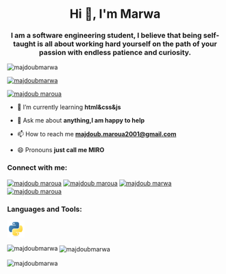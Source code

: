 <h1 align="center">Hi 👋, I'm Marwa</h1>
<h3 align="center">I am a software engineering student, I believe that being self-taught is all about working hard yourself on the path of your passion with endless patience and curiosity.</h3>

<p align="left"> <img src="https://komarev.com/ghpvc/?username=majdoubmarwa&label=Profile%20views&color=0e75b6&style=flat" alt="majdoubmarwa" /> </p>

<p align="left"> <a href="https://github.com/ryo-ma/github-profile-trophy"><img src="https://github-profile-trophy.vercel.app/?username=majdoubmarwa" alt="majdoubmarwa" /></a> </p>

<p align="left"> <a href="https://twitter.com/majdoub maroua" target="blank"><img src="https://img.shields.io/twitter/follow/majdoub maroua?logo=twitter&style=for-the-badge" alt="majdoub maroua" /></a> </p>

- 🌱 I’m currently learning **html&css&js**

- 💬 Ask me about **anything,I am happy to help**

- 📫 How to reach me **majdoub.maroua2001@gmail.com**

- 😄 Pronouns **just call me MIRO**

<h3 align="left">Connect with me:</h3>
<p align="left">
<a href="https://twitter.com/majdoub maroua" target="blank"><img align="center" src="https://raw.githubusercontent.com/rahuldkjain/github-profile-readme-generator/master/src/images/icons/Social/twitter.svg" alt="majdoub maroua" height="30" width="40" /></a>
<a href="https://linkedin.com/in/majdoub maroua" target="blank"><img align="center" src="https://raw.githubusercontent.com/rahuldkjain/github-profile-readme-generator/master/src/images/icons/Social/linked-in-alt.svg" alt="majdoub maroua" height="30" width="40" /></a>
<a href="https://fb.com/majdoub marwa" target="blank"><img align="center" src="https://raw.githubusercontent.com/rahuldkjain/github-profile-readme-generator/master/src/images/icons/Social/facebook.svg" alt="majdoub marwa" height="30" width="40" /></a>
<a href="https://instagram.com/majdoub maroua" target="blank"><img align="center" src="https://raw.githubusercontent.com/rahuldkjain/github-profile-readme-generator/master/src/images/icons/Social/instagram.svg" alt="majdoub maroua" height="30" width="40" /></a>
</p>

<h3 align="left">Languages and Tools:</h3>
<p align="left"> <a href="https://www.python.org" target="_blank" rel="noreferrer"> <img src="https://raw.githubusercontent.com/devicons/devicon/master/icons/python/python-original.svg" alt="python" width="40" height="40"/> </a> </p>

<p><img align="left" src="https://github-readme-stats.vercel.app/api/top-langs?username=majdoubmarwa&show_icons=true&locale=en&layout=compact" alt="majdoubmarwa" /></p>

<p>&nbsp;<img align="center" src="https://github-readme-stats.vercel.app/api?username=majdoubmarwa&show_icons=true&locale=en" alt="majdoubmarwa" /></p>

<p><img align="center" src="https://github-readme-streak-stats.herokuapp.com/?user=majdoubmarwa&" alt="majdoubmarwa" /></p>
